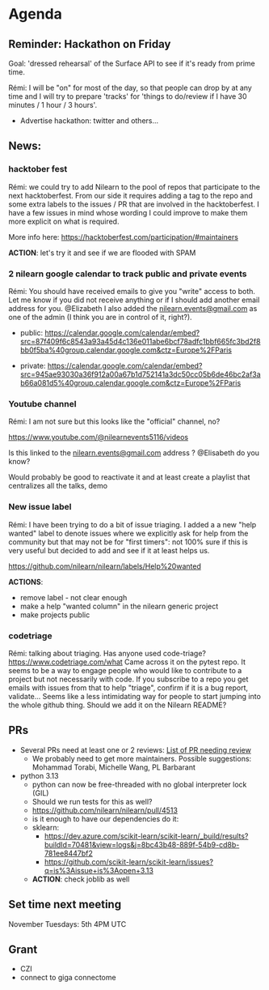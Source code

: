# Agenda

## Reminder: Hackathon on Friday

Goal: 'dressed rehearsal' of the Surface API to see if it's ready from prime time.

Rémi: I will be "on" for most of the day, so that people can drop by at any time and I will try to prepare 'tracks' for 'things to do/review if I have 30 minutes / 1 hour / 3 hours'.

- Advertise hackathon: twitter and others...

## News:

### hacktober fest

Rémi: we could try to add Nilearn to the pool of repos that participate to the next hacktoberfest. From our side it requires adding a tag to the repo and some extra labels to the issues / PR that are involved in the hacktoberfest. I have a few issues in mind whose wording I could improve to make them more explicit on what is required.

More info here: https://hacktoberfest.com/participation/#maintainers

**ACTION**: let's try it and see if we are flooded with SPAM

### 2 nilearn google calendar to track public and private events

Rémi: You should have received emails to give you "write" access to both. Let me know if you did not receive anything or if I should add another email address for you. @Elizabeth I also added the nilearn.events@gmail.com as one of the admin (I think you are in control of it, right?).
 
  - public: https://calendar.google.com/calendar/embed?src=87f409f6c8543a93a45d4c136e011abe6bcf78adfc1bbf665fc3bd2f8bb0f5ba%40group.calendar.google.com&ctz=Europe%2FParis

  - private: https://calendar.google.com/calendar/embed?src=945ae93030a36f912a00a67b1d752141a3dc50cc05b6de46bc2af3ab66a081d5%40group.calendar.google.com&ctz=Europe%2FParis

### Youtube channel

Rémi: I am not sure but this looks like the "official" channel, no?

https://www.youtube.com/@nilearnevents5116/videos

Is this linked to the nilearn.events@gmail.com address ? @Elisabeth do you know?

Would probably be good to reactivate it and at least create a playlist that centralizes all the talks, demo

### New issue label

Rémi: I have been trying to do a bit of issue triaging. I added a a new "help wanted" label to denote issues where we explicitly ask for help from the community but that may not be for "first timers": not 100% sure if this is very useful but decided to add and see if it at least helps us.

https://github.com/nilearn/nilearn/labels/Help%20wanted

**ACTIONS**:
- remove label - not clear enough
- make a help "wanted column" in the nilearn generic project
- make projects public

### codetriage

Rémi: talking about triaging. Has anyone used code-triage? https://www.codetriage.com/what Came across it on the pytest repo. It seems to be a way to engage people who would like to contribute to a project but not necessarily with code. If you subscribe to a repo you get emails with issues from that to help "triage", confirm if it is a bug report, validate... Seems like a less intimidating way for people to start jumping into the whole github thing. Should we add it on the Nilearn README?

## PRs

- Several PRs need at least one or 2 reviews: [List of PR needing review](https://github.com/nilearn/nilearn/pulls?q=is%3Apr+is%3Aopen+label%3A%22Review+required%22)
  - We probably need to get more maintainers. Possible suggestions: Mohammad Torabi, Michelle Wang, PL Barbarant
- python 3.13
  -  python can now be free-threaded with no global interpreter lock (GIL)
  -  Should we run tests for this as well?
  -  https://github.com/nilearn/nilearn/pull/4513
  -  is it enough to have our dependencies do it:
    - sklearn: 
      - https://dev.azure.com/scikit-learn/scikit-learn/_build/results?buildId=70481&view=logs&j=8bc43b48-889f-54b9-cd8b-781ee8447bf2  
      - https://github.com/scikit-learn/scikit-learn/issues?q=is%3Aissue+is%3Aopen+3.13
  - **ACTION**: check joblib as well 

## Set time next meeting
 
November Tuesdays: 5th 4PM UTC 
 
## Grant

- CZI
- connect to giga connectome
